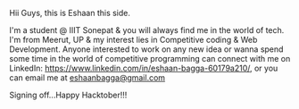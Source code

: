 Hii Guys, this is Eshaan this side.

I'm a student @ IIIT Sonepat & you will always find me in the world of tech. I'm from Meerut, UP & my interest lies in Competitive coding & Web Development.
Anyone interested to work on any new idea or wanna spend some time in the world of competitive programming can connect with me on LinkedIn: https://www.linkedin.com/in/eshaan-bagga-60179a210/, or you can email me at eshaanbagga@gmail.com

Signing off...Happy Hacktober!!!

